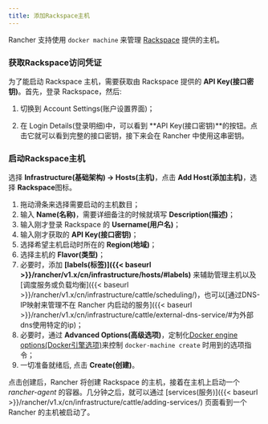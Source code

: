 ```yaml
---
title: 添加Rackspace主机
---
```


Rancher 支持使用 `docker machine` 来管理 [Rackspace](http://www.rackspace.com/)  提供的主机。

### 获取Rackspace访问凭证

为了能启动 Rackspace 主机，需要获取由 Rackspace 提供的 **API Key(接口密钥)**。首先，登录 Rackspace，然后:

1. 切换到 Account Settings(账户设置界面)；

2. 在 Login Details(登录明细)中，可以看到 **API Key(接口密钥)**的按钮。点击它就可以看到完整的接口密钥，接下来会在 Rancher 中使用这串密钥。

### 启动Rackspace主机

选择 **Infrastructure(基础架构) -> Hosts(主机)**，点击 **Add Host(添加主机)**，选择 **Rackspace**图标。


1. 拖动滑条来选择需要启动的主机数目；
2. 输入 **Name(名称)**，需要详细备注的时候就填写 **Description(描述)**；
3. 输入刚才登录 Rackspace 的 **Username(用户名)**；
4. 输入刚才获取的 **API Key(接口密钥)**；
5. 选择希望主机启动时所在的 **Region(地域)**；
6. 选择主机的 **Flavor(类型)**；
7. 必要时，添加 **[labels(标签)]({{< baseurl >}}/rancher/v1.x/cn/infrastructure/hosts/#labels)** 来辅助管理主机以及 [调度服务或负载均衡]({{< baseurl >}}/rancher/v1.x/cn/infrastructure/cattle/scheduling/)，也可以[通过DNS-IP映射来管理不在 Rancher 内启动的服务]({{< baseurl >}}/rancher/v1.x/cn/infrastructure/cattle/external-dns-service/#为外部dns使用特定的ip)；
8. 必要时，通过 **Advanced Options(高级选项)**，定制化[Docker engine options(Docker引擎选项)](https://docs.docker.com/machine/reference/create/#specifying-configuration-options-for-the-created-docker-engine)来控制 `docker-machine create` 时用到的选项指令；
9. 一切准备就绪后, 点击 **Create(创建)**。

点击创建后，Rancher 将创建 Rackspace 的主机，接着在主机上启动一个 _rancher-agent_ 的容器。几分钟之后，就可以通过 [services(服务)]({{< baseurl >}}/rancher/v1.x/cn/infrastructure/cattle/adding-services/) 页面看到一个 Rancher 的主机被启动了。
